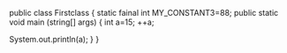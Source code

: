 public class Firstclass {
static fainal int MY_CONSTANT3=88;
public static void main (string[] args) {
int a=15;
++a;

System.out.println(a);
}
}
